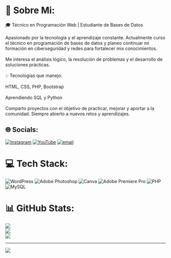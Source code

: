 # 💫 Sobre Mi:
🎓 Técnico en Programación Web | Estudiante de Bases de Datos<br><br>Apasionado por la tecnología y el aprendizaje constante. Actualmente curso el técnico en programación de bases de datos y planeo continuar mi formación en ciberseguridad y redes para fortalecer mis conocimientos.<br><br>Me interesa el análisis lógico, la resolución de problemas y el desarrollo de soluciones prácticas.<br><br>💡 Tecnologías que manejo:<br><br>HTML, CSS, PHP, Bootstrap<br><br>Aprendiendo SQL y Python<br><br>Comparto proyectos con el objetivo de practicar, mejorar y aportar a la comunidad. Siempre abierto a nuevos retos y aprendizajes.


## 🌐 Socials:
[![Instagram](https://img.shields.io/badge/Instagram-%23E4405F.svg?logo=Instagram&logoColor=white)](https://instagram.com/ryderwoolridge) [![YouTube](https://img.shields.io/badge/YouTube-%23FF0000.svg?logo=YouTube&logoColor=white)](https://youtube.com/@albyjuega) [![email](https://img.shields.io/badge/Email-D14836?logo=gmail&logoColor=white)](mailto:albertojoelm1999@gmail.com) 

# 💻 Tech Stack:
![WordPress](https://img.shields.io/badge/WordPress-%23117AC9.svg?style=for-the-badge&logo=WordPress&logoColor=white) ![Adobe Photoshop](https://img.shields.io/badge/adobe%20photoshop-%2331A8FF.svg?style=for-the-badge&logo=adobe%20photoshop&logoColor=white) ![Canva](https://img.shields.io/badge/Canva-%2300C4CC.svg?style=for-the-badge&logo=Canva&logoColor=white) ![Adobe Premiere Pro](https://img.shields.io/badge/Adobe%20Premiere%20Pro-9999FF.svg?style=for-the-badge&logo=Adobe%20Premiere%20Pro&logoColor=white) ![PHP](https://img.shields.io/badge/php-%23777BB4.svg?style=for-the-badge&logo=php&logoColor=white) ![MySQL](https://img.shields.io/badge/mysql-4479A1.svg?style=for-the-badge&logo=mysql&logoColor=white)
# 📊 GitHub Stats:
![](https://github-readme-stats.vercel.app/api?username=albertomaria1999&theme=dark&hide_border=false&include_all_commits=false&count_private=false)<br/>
![](https://nirzak-streak-stats.vercel.app/?user=albertomaria1999&theme=dark&hide_border=false)<br/>
![](https://github-readme-stats.vercel.app/api/top-langs/?username=albertomaria1999&theme=dark&hide_border=false&include_all_commits=false&count_private=false&layout=compact)

---
[![](https://visitcount.itsvg.in/api?id=albertomaria1999&icon=0&color=0)](https://visitcount.itsvg.in)

<!-- Proudly created with GPRM ( https://gprm.itsvg.in ) -->
